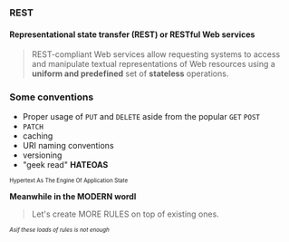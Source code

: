 ### REST
#### Representational state transfer (REST) or RESTful Web services


> REST-compliant Web services allow requesting systems to access and manipulate textual representations of Web resources using a **uniform and predefined** set of **stateless** operations.


### Some conventions
 - Proper usage of `PUT` and `DELETE` aside from the popular `GET` `POST`
 - `PATCH`
 - caching
 - URI naming conventions
 - versioning
 - "geek read" **HATEOAS**

<small><small>Hypertext As The Engine Of Application State</small></small>


**Meanwhile in the MODERN wordl**
> Let's create MORE RULES on top of existing ones.

<small><small>*Asif these loads of rules is not enough*</small></small>
